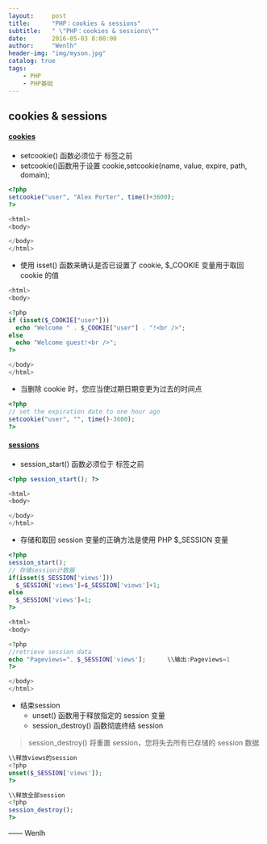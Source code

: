```yaml
---
layout:     post
title:      "PHP：cookies & sessions"
subtitle:   " \"PHP：cookies & sessions\""
date:       2016-05-03 8:00:00
author:     "Wenlh"
header-img: "img/myson.jpg"
catalog: true
tags:
    - PHP
    - PHP基础
---
```


## cookies & sessions

#### [cookies](http://www.w3school.com.cn/php/php_cookies.asp)

* setcookie() 函数必须位于 <html> 标签之前
* setcookie()函数用于设置 cookie,setcookie(name, value, expire, path, domain);


```php
<?php 
setcookie("user", "Alex Porter", time()+3600);
?>

<html>
<body>

</body>
</html>
```

* 使用 isset() 函数来确认是否已设置了 cookie, $_COOKIE 变量用于取回 cookie 的值

```php
<html>
<body>

<?php
if (isset($_COOKIE["user"]))
  echo "Welcome " . $_COOKIE["user"] . "!<br />";
else
  echo "Welcome guest!<br />";
?>

</body>
</html>
```

* 当删除 cookie 时，您应当使过期日期变更为过去的时间点

```php
<?php 
// set the expiration date to one hour ago
setcookie("user", "", time()-3600);
?>
```

#### [sessions](http://www.w3school.com.cn/php/php_sessions.asp)

* session_start() 函数必须位于 <html> 标签之前

```php
<?php session_start(); ?>

<html>
<body>

</body>
</html>
```

* 存储和取回 session 变量的正确方法是使用 PHP $_SESSION 变量

```php
<?php
session_start();
// 存储session计数器
if(isset($_SESSION['views']))
  $_SESSION['views']=$_SESSION['views']+1;
else
  $_SESSION['views']=1;
?>

<html>
<body>

<?php
//retrieve session data
echo "Pageviews=". $_SESSION['views'];		\\输出:Pageviews=1
?>

</body>
</html>
```

- 结束session
  - unset() 函数用于释放指定的 session 变量
  - session_destroy() 函数彻底终结 session
> session_destroy() 将重置 session，您将失去所有已存储的 session 数据

```php
\\释放views的session
<?php
unset($_SESSION['views']);
?>

\\释放全部session
<?php
session_destroy();
?>
```

—— Wenlh
